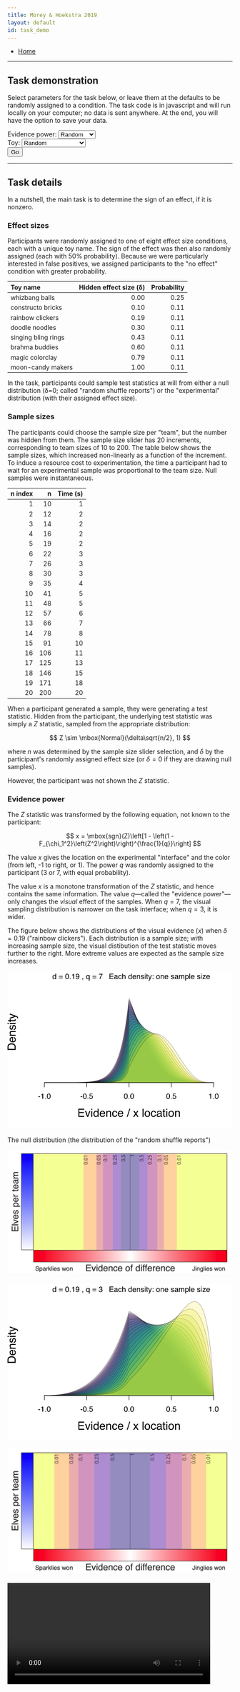 ```yaml
---
title: Morey & Hoekstra 2019
layout: default
id: task_demo
---
```


* [Home](index)

------


## Task demonstration

Select parameters for the task below, or leave them at the defaults to be randomly assigned to a condition. The task code is in javascript and will run locally on your computer; no data is sent anywhere. At the end, you will have the option to save your data.

<form action="task.html" method="get">
	Evidence power:
	<select name="q">
  		<option value="">Random</option>
  		<option value="3">3 (wide)</option>
  		<option value="7">7 (narrow)</option>
	</select>
	<br/>
	Toy:
	<select name="toy_name">
  		<option value="">Random</option>
  		<option value="whizbang balls">whizbang balls</option>
  		<option value="constructo bricks">constructo bricks</option>
  		<option value="rainbow clickers">rainbow clickers</option>
  		<option value="doodle noodles">doodle noodles</option>
   		<option value="singing bling rings">singing bling rings</option>
   	  	<option value="brahma buddies">brahma buddies</option>
   	  	<option value="magic colorclay">magic colorclay</option>
   	  	<option value="moon-candy makers">moon-candy makers</option>
	</select>
  <br/>
  <input type="submit" value="Go">
</form>

-------

## Task details

In a nutshell, the main task is to determine the sign of an effect, if it is nonzero. 


### Effect sizes

Participants were randomly assigned to one of eight effect size conditions, each with a unique toy name. The sign of the effect was then also randomly assigned (each with 50% probability). Because we were particularly interested in false positives, we assigned participants to the "no effect" condition with greater probability.


|Toy name            | Hidden effect size (δ)| Probability|
|:-------------------|----------------------:|-----------:|
|whizbang balls      |                   0.00|        0.25|
|constructo bricks   |                   0.10|        0.11|
|rainbow clickers    |                   0.19|        0.11|
|doodle noodles      |                   0.30|        0.11|
|singing bling rings |                   0.43|        0.11|
|brahma buddies      |                   0.60|        0.11|
|magic colorclay     |                   0.79|        0.11|
|moon-candy makers   |                   1.00|        0.11|

In the task, participants could sample test statistics at will from either a null distribution (δ=0; called "random shuffle reports") or the "experimental" distribution (with their assigned effect size). 

### Sample sizes

The participants could choose the sample size per "team", but the number was hidden from them. The sample size slider has 20 increments, corresponding to team sizes of 10 to 200. The table below shows the sample sizes, which increased non-linearly as a function of the increment. To induce a resource cost to experimentation, the time a participant had to wait for an experimental sample was proportional to the team size. Null samples were instantaneous.

| n index|   n| Time (s)|
|-------:|---:|--------:|
|       1|  10|        1|
|       2|  12|        2|
|       3|  14|        2|
|       4|  16|        2|
|       5|  19|        2|
|       6|  22|        3|
|       7|  26|        3|
|       8|  30|        3|
|       9|  35|        4|
|      10|  41|        5|
|      11|  48|        5|
|      12|  57|        6|
|      13|  66|        7|
|      14|  78|        8|
|      15|  91|       10|
|      16| 106|       11|
|      17| 125|       13|
|      18| 146|       15|
|      19| 171|       18|
|      20| 200|       20|


When a participant generated a sample, they were generating a test statistic. Hidden from the participant, the underlying test statistic was simply a $Z$ statistic, sampled from the appropriate distribution:

$$ Z \sim \mbox{Normal}(\delta\sqrt{n/2}, 1) $$

where $n$ was determined by the sample size slider selection, and $\delta$ by the participant's randomly assigned effect size (or $\delta=0$ if they are drawing null samples).

However, the participant was not shown the $Z$ statistic.

### Evidence power

The $Z$ statistic was transformed by the following equation, not known to the participant:

$$ x = \mbox{sgn}(Z)\left[1 - \left(1 - F_{\chi_1^2}\left(Z^2\right)\right)^{\frac{1}{q}}\right] $$

The value $x$ gives the location on the experimental "interface" and the color (from left, -1 to right, or 1). The power $q$ was randomly assigned to the participant (3 or 7, with equal probability).

The value $x$ is a monotone transformation of the $Z$ statistic, and hence contains the same information. The value $q$&mdash;called the "evidence power"&mdash;only changes the *visual* effect of the samples. When $q=7$, the visual sampling distribution is narrower on the task interface; when $q=3$, it is wider.

The figure below shows the distributions of the visual evidence ($x$) when $\delta=0.19$ ("rainbow clickers"). Each distribution is a sample size; with increasing sample size, the visual distibution of the test statistic moves further to the right. More extreme values are expected as the sample size increases.

![Evidence Power 7, distributions](img/evidence7.svg)

The null distribution (the distribution of the "random shuffle reports") 

![Evidence Power 7, p values](img/pvals7.png)


![Evidence Power 7, distributions](img/evidence3.svg)

![Evidence Power 7, p values](img/pvals3.png)


<video style="width: 90%" controls>
  <source src="img/double_ani.mp4" type="video/mp4">
</video>
